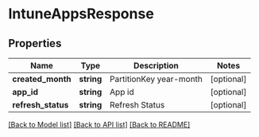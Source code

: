 # IntuneAppsResponse

## Properties
Name | Type | Description | Notes
------------ | ------------- | ------------- | -------------
**created_month** | **string** | PartitionKey year-month | [optional] 
**app_id** | **string** | App id | [optional] 
**refresh_status** | **string** | Refresh Status | [optional] 

[[Back to Model list]](../README.md#documentation-for-models) [[Back to API list]](../README.md#documentation-for-api-endpoints) [[Back to README]](../README.md)

